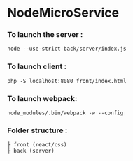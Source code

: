 # NodeMicroService

### To launch the server :

	node --use-strict back/server/index.js
	
### To launch client :

	php -S localhost:8080 front/index.html

### To launch webpack:

	node_modules/.bin/webpack -w --config

### Folder structure :

	├ front (react/css)
	├ back (server)	
